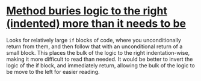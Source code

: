 # [Method buries logic to the right (indented) more than it needs to be](http://fb-contrib.sourceforge.net/bugdescriptions.html#BL_BURYING_LOGIC)

Looks for relatively large `if` blocks of code, where you unconditionally return from them,
    		and then follow that with an unconditional return of a small block. This places the bulk of the logic to the right indentation-wise,
    		making it more difficult to read than needed. It would be better to invert the logic of the if block, and immediately return,
    		allowing the bulk of the logic to be move to the left for easier reading.